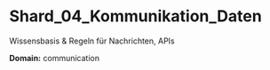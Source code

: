 # Shard_04_Kommunikation_Daten

Wissensbasis & Regeln für Nachrichten, APIs

**Domain:** communication

